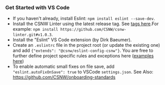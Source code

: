 ### Get Started with VS Code

* If you haven't already, install Eslint: `npm install eslint --save-dev`.
* Install the CSNW Linter using the latest release tag.  See [tags here](https://github.com/CSNW/csnw-linter/tags).For example: `npm install https://github.com/CSNW/csnw-linter.git#v1.0.3`.
* Install the "Eslint" VS Code extension (by Dirk Baeumer).
* Create an `.eslintrc` file in the project root (or update the existing one) and add `{"extends": "@csnw/eslint-config-csnw"}`.  You are free to further define project specific rules and exceptions here ([examples here](https://eslint.org/docs/user-guide/configuring#using-configuration-files))
* To enable automatic small fixes on file save, add `"eslint.autoFixOnSave": true` to VSCode `settings.json`.
See Also: https://github.com/CSNW/onboarding-standards
